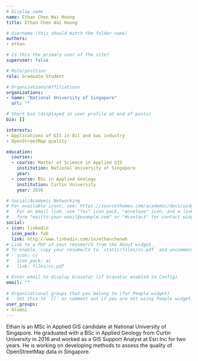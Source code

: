 ```yaml
---
# Display name
name: Ethan Chen Wai Hoong
title: Ethan Chen Wai Hoong

# Username (this should match the folder name)
authors:
- ethan

# Is this the primary user of the site?
superuser: false

# Role/position
role: Graduate Student

# Organizations/Affiliations
organizations:
- name: "National University of Singapore"
  url: ""

# Short bio (displayed in user profile at end of posts)
bio: []

interests:
- Applications of GIS in Oil and Gas industry
- OpenStreetMap quality

education:
  courses:
  - course: Master of Science in Applied GIS
    institution: National University of Singapore
    year: 
  - course: BSc in Applied Geology
    institution: Curtin University
    year: 2016

# Social/Academic Networking
# For available icons, see: https://sourcethemes.com/academic/docs/widgets/#icons
#   For an email link, use "fas" icon pack, "envelope" icon, and a link in the
#   form "mailto:your-email@example.com" or "#contact" for contact widget.
social:
- icon: linkedin
  icon_pack: fab
  link: http://www.linkedin.com/in/ethanchenwh
# Link to a PDF of your resume/CV from the About widget.
# To enable, copy your resume/CV to `static/files/cv.pdf` and uncomment the lines below.  
# - icon: cv
#   icon_pack: ai
#   link: files/cv.pdf

# Enter email to display Gravatar (if Gravatar enabled in Config)
email: ""
  
# Organizational groups that you belong to (for People widget)
#   Set this to `[]` or comment out if you are not using People widget.  
user_groups:
- Alumni
---
```


Ethan is an MSc in Applied GIS candidate at National University of Singapore.
He graduated with a BSc in Applied Geology from Curtin University in 2016 and worked as a GIS Support Analyst at Esri Inc for two years.
He is working on developing methods to assess the quality of OpenStreetMap data in Singapore.

